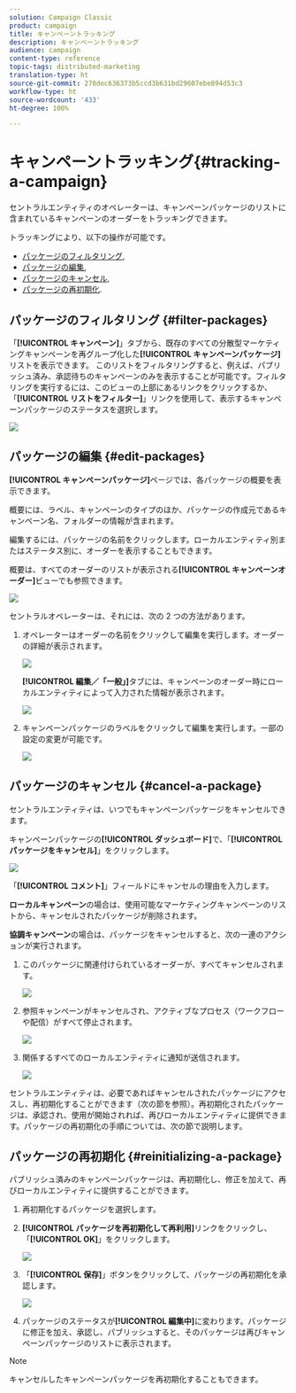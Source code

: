 ```yaml
---
solution: Campaign Classic
product: campaign
title: キャンペーントラッキング
description: キャンペーントラッキング
audience: campaign
content-type: reference
topic-tags: distributed-marketing
translation-type: ht
source-git-commit: 278dec636373b5ccd3b631bd29607ebe894d53c3
workflow-type: ht
source-wordcount: '433'
ht-degree: 100%

---
```



# キャンペーントラッキング{#tracking-a-campaign}

セントラルエンティティのオペレーターは、キャンペーンパッケージのリストに含まれているキャンペーンのオーダーをトラッキングできます。

トラッキングにより、以下の操作が可能です。

* [パッケージのフィルタリング](#filter-packages),
* [パッケージの編集](#edit-packages),
* [パッケージのキャンセル](#cancel-a-package),
* [パッケージの再初期化](#reinitializing-a-package).

## パッケージのフィルタリング {#filter-packages}

「**[!UICONTROL キャンペーン]**」タブから、既存のすべての分散型マーケティングキャンペーンを再グループ化した&#x200B;**[!UICONTROL キャンペーンパッケージ]**&#x200B;リストを表示できます。 このリストをフィルタリングすると、例えば、パブリッシュ済み、承認待ちのキャンペーンのみを表示することが可能です。フィルタリングを実行するには、このビューの上部にあるリンクをクリックするか、「**[!UICONTROL リストをフィルター]**」リンクを使用して、表示するキャンペーンパッケージのステータスを選択します。

![](assets/mkg_dist_catalog_filter.png)

## パッケージの編集 {#edit-packages}

**[!UICONTROL キャンペーンパッケージ]**&#x200B;ページでは、各パッケージの概要を表示できます。

概要には、ラベル、キャンペーンのタイプのほか、パッケージの作成元であるキャンペーン名、フォルダーの情報が含まれます。

編集するには、パッケージの名前をクリックします。ローカルエンティティ別またはステータス別に、オーダーを表示することもできます。

概要は、すべてのオーダーのリストが表示される&#x200B;**[!UICONTROL キャンペーンオーダー]**&#x200B;ビューでも参照できます。

![](assets/mkg_dist_catalog_op_command_details.png)

セントラルオペレーターは、それには、次の 2 つの方法があります。

1. オペレーターはオーダーの名前をクリックして編集を実行します。オーダーの詳細が表示されます。

   ![](assets/mkg_dist_catalog_op_command_edit1.png)

   **[!UICONTROL 編集／「一般」]**&#x200B;タブには、キャンペーンのオーダー時にローカルエンティティによって入力された情報が表示されます。

   ![](assets/mkg_dist_catalog_op_command_edit1a.png)

1. キャンペーンパッケージのラベルをクリックして編集を実行します。一部の設定の変更が可能です。

   ![](assets/mkg_dist_catalog_op_command_edit2.png)

## パッケージのキャンセル {#cancel-a-package}

セントラルエンティティは、いつでもキャンペーンパッケージをキャンセルできます。

キャンペーンパッケージの&#x200B;**[!UICONTROL ダッシュボード]**&#x200B;で、「**[!UICONTROL パッケージをキャンセル]**」をクリックします。

![](assets/mkg_dist_cancel_op_from_dashboard.png)

「**[!UICONTROL コメント]**」フィールドにキャンセルの理由を入力します。

**ローカルキャンペーン**&#x200B;の場合は、使用可能なマーケティングキャンペーンのリストから、キャンセルされたパッケージが削除されます。

**協調キャンペーン**&#x200B;の場合は、パッケージをキャンセルすると、次の一連のアクションが実行されます。

1. このパッケージに関連付けられているオーダーが、すべてキャンセルされます。

   ![](assets/mkg_dist_mutual_op_cancelled.png)

1. 参照キャンペーンがキャンセルされ、アクティブなプロセス（ワークフローや配信）がすべて停止されます。

   ![](assets/mkg_dist_mutual_op_cancelled1.png)

1. 関係するすべてのローカルエンティティに通知が送信されます。

   ![](assets/mkg_dist_mutual_op_cancelled2.png)

セントラルエンティティは、必要であればキャンセルされたパッケージにアクセスし、再初期化することができます（次の節を参照）。再初期化されたパッケージは、承認され、使用が開始されれば、再びローカルエンティティに提供できます。パッケージの再初期化の手順については、次の節で説明します。

## パッケージの再初期化 {#reinitializing-a-package}

パブリッシュ済みのキャンペーンパッケージは、再初期化し、修正を加えて、再びローカルエンティティに提供することができます。

1. 再初期化するパッケージを選択します。
1. **[!UICONTROL パッケージを再初期化して再利用]**&#x200B;リンクをクリックし、「**[!UICONTROL OK]**」をクリックします。

   ![](assets/mkg_dist_mutual_op_reinit.png)

1. 「**[!UICONTROL 保存]**」ボタンをクリックして、パッケージの再初期化を承認します。

   ![](assets/mkg_dist_mutual_op_reinit2.png)

1. パッケージのステータスが&#x200B;**[!UICONTROL 編集中]**&#x200B;に変わります。パッケージに修正を加え、承認し、パブリッシュすると、そのパッケージは再びキャンペーンパッケージのリストに表示されます。

>[!NOTE]
>
>キャンセルしたキャンペーンパッケージを再初期化することもできます。

